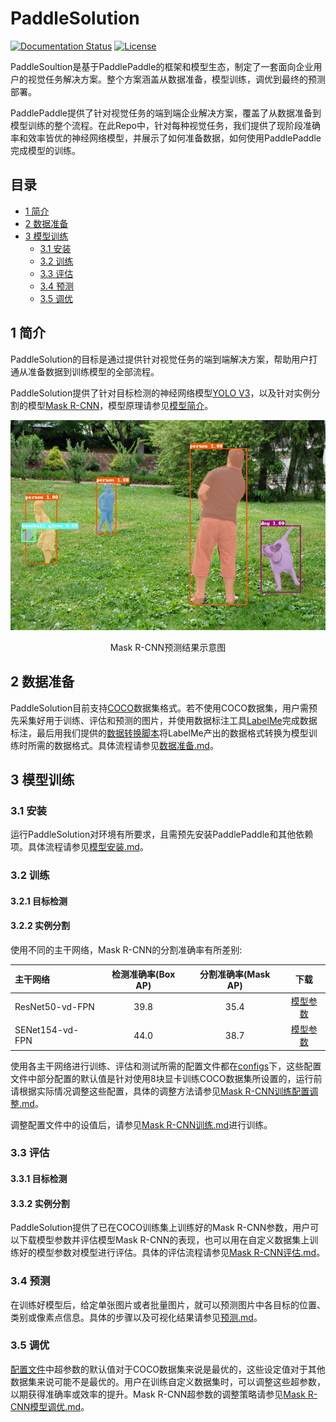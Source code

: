 # PaddleSolution

[![Documentation Status](https://img.shields.io/badge/docs-latest-brightgreen.svg?style=flat)](https://github.com/jiangjiajun/PaddleSolution) [![License](https://img.shields.io/badge/license-Apache%202-blue.svg)](LICENSE)

PaddleSoultion是基于PaddlePaddle的框架和模型生态，制定了一套面向企业用户的视觉任务解决方案。整个方案涵盖从数据准备，模型训练，调优到最终的预测部署。  

PaddlePaddle提供了针对视觉任务的端到端企业解决方案，覆盖了从数据准备到模型训练的整个流程。在此Repo中，针对每种视觉任务，我们提供了现阶段准确率和效率皆优的神经网络模型，并展示了如何准备数据，如何使用PaddlePaddle完成模型的训练。


## 目录
* [1 简介](#1-简介)
* [2 数据准备](#2-数据准备)
* [3 模型训练](#3-模型训练)
  * [3.1 安装](#31-安装)
  * [3.2 训练](#32-训练)
  * [3.3 评估](#33-评估)
  * [3.4 预测](#34-预测)
  * [3.5 调优](#35-调优)
## 1 简介

PaddleSolution的目标是通过提供针对视觉任务的端到端解决方案，帮助用户打通从准备数据到训练模型的全部流程。

PaddleSolution提供了针对目标检测的神经网络模型[YOLO V3](https://pjreddie.com/media/files/papers/YOLOv3.pdf)，以及针对实例分割的模型[Mask R-CNN](https://arxiv.org/abs/1703.06870)，模型原理请参见[模型简介](./docs/1_简介/模型简介.md)。

<div align="center">
    <img src="./docs/1_简介/img/000000509403_mask.jpg" width="600px"/>
    <p>Mask R-CNN预测结果示意图</p>
 </div>

## 2 数据准备

PaddleSolution目前支持[COCO](http://cocodataset.org)数据集格式。若不使用COCO数据集，用户需预先采集好用于训练、评估和预测的图片，并使用数据标注工具[LabelMe]((https://github.com/wkentaro/labelme))完成数据标注，最后用我们提供的[数据转换脚本](ppdet/data/tools/labelme2coco.py)将LabelMe产出的数据格式转换为模型训练时所需的数据格式。具体流程请参见[数据准备.md](./docs/2_数据准备/2_数据准备.md)。

## 3 模型训练

### 3.1 安装

运行PaddleSolution对环境有所要求，且需预先安装PaddlePaddle和其他依赖项。具体流程请参见[模型安装.md](./docs/3_模型训练/3.1_模型安装.md)。

### 3.2 训练

#### 3.2.1 目标检测

#### 3.2.2 实例分割

使用不同的主干网络，Mask R-CNN的分割准确率有所差别:

| 主干网络             | 检测准确率(Box AP) | 分割准确率(Mask AP) |                           下载                           |
| :------------------ | :-------------: | :--------------: | :----------------------------------------------------------: |
| ResNet50-vd-FPN     |       39.8      |       35.4       | [模型参数](https://paddlemodels.bj.bcebos.com/object_detection/mask_rcnn_r50_vd_fpn_2x.tar)|
| SENet154-vd-FPN     |       44.0      |       38.7       | [模型参数](https://paddlemodels.bj.bcebos.com/object_detection/mask_rcnn_se154_vd_fpn_s1x.tar) |

使用各主干网络进行训练、评估和测试所需的配置文件都在[configs](./configs)下，这些配置文件中部分配置的默认值是针对使用8块显卡训练COCO数据集所设置的，运行前请根据实际情况调整这些配置，具体的调整方法请参见[Mask R-CNN训练配置调整.md](./docs/3_模型训练/3.2.2.1_Mask_R-CNN训练参数调整.md)。

调整配置文件中的设值后，请参见[Mask R-CNN训练.md](./docs/3_模型训练/3.2.2.2_Mask_R-CNN训练.md)进行训练。


### 3.3 评估

#### 3.3.1 目标检测

#### 3.3.2 实例分割

PaddleSolution提供了已在COCO训练集上训练好的Mask R-CNN参数，用户可以下载模型参数并评估模型Mask R-CNN的表现，也可以用在自定义数据集上训练好的模型参数对模型进行评估。具体的评估流程请参见[Mask R-CNN评估.md](./docs/3_模型训练/3.3.2_Mask_R-CNN评估.md)。
### 3.4 预测

在训练好模型后，给定单张图片或者批量图片，就可以预测图片中各目标的位置、类别或像素点信息。具体的步骤以及可视化结果请参见[预测.md](./docs/3_模型训练/3.4_Mask_R-CNN预测.md)。

### 3.5 调优

[配置文件](./configs)中超参数的默认值对于COCO数据集来说是最优的，这些设定值对于其他数据集来说可能不是最优的。用户在训练自定义数据集时，可以调整这些超参数，以期获得准确率或效率的提升。Mask R-CNN超参数的调整策略请参见[Mask R-CNN模型调优.md](./docs/3_模型训练/3.5_Mask-RCNN调优.md)。
